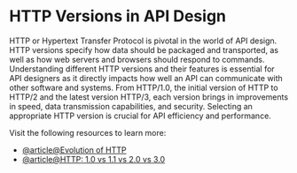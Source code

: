 # HTTP Versions in API Design

HTTP or Hypertext Transfer Protocol is pivotal in the world of API design. HTTP versions specify how data should be packaged and transported, as well as how web servers and browsers should respond to commands. Understanding different HTTP versions and their features is essential for API designers as it directly impacts how well an API can communicate with other software and systems. From HTTP/1.0, the initial version of HTTP to HTTP/2 and the latest version HTTP/3, each version brings in improvements in speed, data transmission capabilities, and security. Selecting an appropriate HTTP version is crucial for API efficiency and performance.

Visit the following resources to learn more:

- [@article@Evolution of HTTP](https://developer.mozilla.org/en-US/docs/Web/HTTP/Basics_of_HTTP/Evolution_of_HTTP)
- [@article@HTTP: 1.0 vs 1.1 vs 2.0 vs 3.0](https://www.baeldung.com/cs/http-versions)